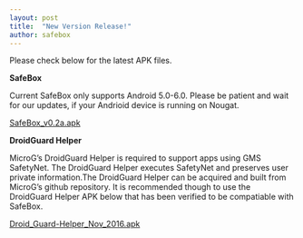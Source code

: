 ```yaml
---
layout: post
title:  "New Version Release!"
author: safebox
---
```

Please check below for the latest APK files.

**SafeBox**

Current SafeBox only supports Android 5.0-6.0. Please be patient and wait for our updates, if your Andrioid device is running on Nougat.

[SafeBox_v0.2a.apk]



**DroidGuard Helper**

MicroG’s DroidGuard Helper is required to support apps using GMS SafetyNet. The DroidGuard Helper executes SafetyNet and preserves user private information.The DroidGuard Helper can be acquired and built from MicroG’s github repository. It is recommended though to use the DroidGuard Helper APK below that has been verified to be compatiable with SafeBox. 

[Droid_Guard-Helper_Nov_2016.apk]

[SafeBox_v0.2a.apk]: https://safeboxapp.github.io/releases/SafeBox_v0.2a.apk
[Droid_Guard-Helper_Nov_2016.apk]: https://safeboxapp.github.io/releases/Droid_Guard-Helper_Nov_2016.apk
